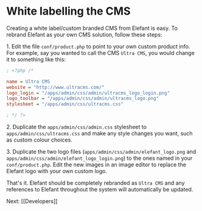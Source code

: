 # White labelling the CMS

Creating a white label/custom branded CMS from Elefant is easy. To rebrand Elefant as your own CMS solution, follow these steps:

1\. Edit the file `conf/product.php` to point to your own custom product info. For example, say you wanted to call the CMS `Ultra CMS`, you would change it to something like this:

~~~ini
; <?php /*

name = Ultra CMS
website = "http://www.ultracms.com/"
logo_login = "/apps/admin/css/admin/ultracms_logo_login.png"
logo_toolbar = "/apps/admin/css/admin/ultracms_logo.png"
stylesheet = "/apps/admin/css/ultracms.css"

; */ ?>
~~~

2\. Duplicate the `apps/admin/css/admin.css` stylesheet to `apps/admin/css/ultracms.css` and make any style changes you want, such as custom colour choices.

3\. Duplicate the two logo files (`apps/admin/css/admin/elefant_logo.png` and `apps/admin/css/admin/elefant_logo_login.png`) to the ones named in your `conf/product.php`. Edit the new images in an image editor to replace the Elefant logo with your own custom logo.

That's it. Elefant should be completely rebranded as `Ultra CMS` and any references to Elefant throughout the system will automatically be updated.

Next: [[Developers]]